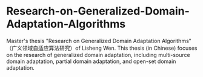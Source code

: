# Research-on-Generalized-Domain-Adaptation-Algorithms
Master's thesis "Research on Generalized Domain Adaptation Algorithms" （广义领域自适应算法研究）of Lisheng Wen. This thesis (in Chinese) focuses on the research of generalized domain adaptation, including multi-source domain adaptation, partial domain adaptation, and open-set domain adaptation.
